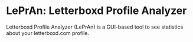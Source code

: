 # LePrAn: Letterboxd Profile Analyzer
Letterboxd Profile Analyzer (LePrAn) is a GUI-based tool to see statistics about your letterboxd.com profile.
